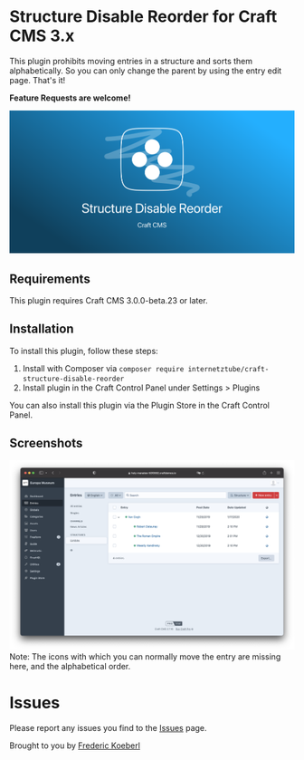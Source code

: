 # Structure Disable Reorder for Craft CMS 3.x

This plugin prohibits moving entries in a structure and sorts them alphabetically. So you can only change the parent by using the entry edit page. That's it!

__Feature Requests are welcome!__

![Share](screenshots/share.png)

## Requirements

This plugin requires Craft CMS 3.0.0-beta.23 or later.

## Installation
To install this plugin, follow these steps:
1. Install with Composer via `composer require internetztube/craft-structure-disable-reorder`
2. Install plugin in the Craft Control Panel under Settings > Plugins

You can also install this plugin via the Plugin Store in the Craft Control Panel.

## Screenshots
![Overview](screenshots/overview.png)
Note: The icons with which you can normally move the entry are missing here, and the alphabetical order. 


# Issues
Please report any issues you find to the [Issues](https://github.com/internetztube/craft-structure-disable-reorder/issues) page.



Brought to you by [Frederic Koeberl](https://frederickoeberl.com/)
